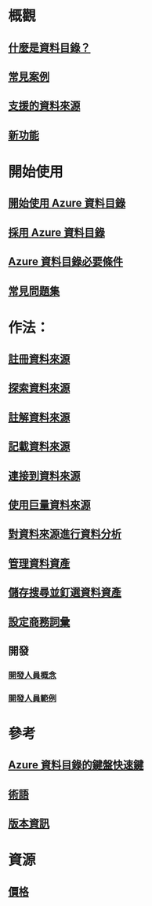 # 概觀
## [什麼是資料目錄？](data-catalog-what-is-data-catalog.md)
## [常見案例](data-catalog-common-scenarios.md)
## [支援的資料來源](data-catalog-dsr.md)
## [新功能](data-catalog-whats-new.md)

# 開始使用
## [開始使用 Azure 資料目錄](data-catalog-get-started.md)
## [採用 Azure 資料目錄](data-catalog-adopting-data-catalog.md)
## [Azure 資料目錄必要條件](data-catalog-prerequisites.md)
## [常見問題集](data-catalog-frequently-asked-questions.md)

# 作法：
## [註冊資料來源](data-catalog-how-to-register.md)
## [探索資料來源](data-catalog-how-to-discover.md)
## [註解資料來源](data-catalog-how-to-annotate.md)
## [記載資料來源](data-catalog-how-to-documentation.md)
## [連接到資料來源](data-catalog-how-to-connect.md)
## [使用巨量資料來源](data-catalog-how-to-big-data.md)
## [對資料來源進行資料分析](data-catalog-how-to-data-profile.md)
## [管理資料資產](data-catalog-how-to-manage.md)
## [儲存搜尋並釘選資料資產](data-catalog-how-to-save-pin.md)
## [設定商務詞彙](data-catalog-how-to-business-glossary.md)

## 開發
### [開發人員概念](data-catalog-developer-concepts.md)
### [開發人員範例](data-catalog-samples.md)

# 參考
## [Azure 資料目錄的鍵盤快速鍵](data-catalog-keyboard-shortcuts.md)
## [術語](data-catalog-terminology.md)
## [版本資訊](data-catalog-release-notes.md)

# 資源
## [價格](https://azure.microsoft.com/pricing/details/data-catalog/)

<!--HONumber=Nov16_HO2-->


